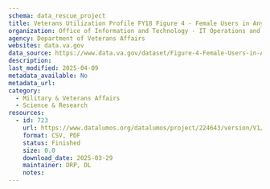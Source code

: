 ```yaml
---
schema: data_rescue_project 
title: Veterans Utilization Profile FY18 Figure 4 - Female Users in Any Program, FY 2009-2018
organization: Office of Information and Technology - IT Operations and Services (ITOPS)
agency: Department of Veterans Affairs
websites: data.va.gov
data_source: https://www.data.va.gov/dataset/Figure-4-Female-Users-in-Any-Program-FY-2009-2018/yrqh-6wwf
description: 
last_modified: 2025-04-09
metadata_available: No
metadata_url: 
category:
  - Military & Veterans Affairs 
  - Science & Research 
resources:
  - id: 723
    url: https://www.datalumos.org/datalumos/project/224643/version/V1/view
    format: CSV, PDF
    status: Finished
    size: 0.0
    download_date: 2025-03-29
    maintainer: DRP, DL
    notes: 
---
```

